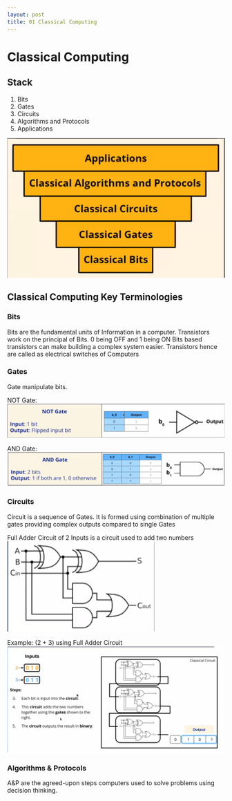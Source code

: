 ```yaml
--- 
layout: post
title: 01 Classical Computing
---
```


# Classical Computing
## Stack
1. Bits
2. Gates
3. Circuits
4. Algorithms and Protocols
5. Applications

![classical-stack](../assets/images/classical_stack.png)

## Classical Computing Key Terminologies
### Bits
Bits are the fundamental units of Information in a computer. 
Transistors work on the principal of Bits. 0 being OFF and 1 being ON
Bits based transistors can make building a complex system easier. Transistors hence are called as electrical switches of Computers

### Gates
Gate manipulate bits.

NOT Gate:
![classical-not-gate](assets/images/classical_not_gate.png)

AND Gate:
![classical_and_gate](/assets/images/classical_and_gate.png)

### Circuits
Circuit is a sequence of Gates. It is formed using combination of multiple gates providing complex outputs compared to single Gates

Full Adder Circuit of 2 Inputs is a circuit used to add two numbers
![classical-full-adder](/assets/images/classical_full_adder.png)

Example: (2 + 3) using Full Adder Circuit
![classical-full-adder-example](/assets/images/classical_full_adder_example.png)

### Algorithms & Protocols
A&P are the agreed-upon steps computers used to solve problems using decision thinking.



